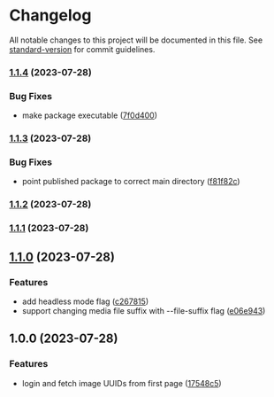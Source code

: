 # Changelog

All notable changes to this project will be documented in this file. See [standard-version](https://github.com/conventional-changelog/standard-version) for commit guidelines.

### [1.1.4](https://github.com/jonpepler/mitene-photo-fetcher/compare/v1.1.3...v1.1.4) (2023-07-28)


### Bug Fixes

* make package executable ([7f0d400](https://github.com/jonpepler/mitene-photo-fetcher/commit/7f0d400c40350cfaac4807e2bf2a5e23fc72e0ed))

### [1.1.3](https://github.com/jonpepler/mitene-photo-fetcher/compare/v1.1.2...v1.1.3) (2023-07-28)


### Bug Fixes

* point published package to correct main directory ([f81f82c](https://github.com/jonpepler/mitene-photo-fetcher/commit/f81f82c97b4b97bce67d139d1ebef8a516f9c054))

### [1.1.2](https://github.com/jonpepler/mitene-photo-fetcher/compare/v1.1.1...v1.1.2) (2023-07-28)

### [1.1.1](https://github.com/jonpepler/mitene-photo-fetcher/compare/v1.1.0...v1.1.1) (2023-07-28)

## [1.1.0](https://personal.github.com/jonpepler/mitene-photo-fetcher/compare/v1.0.0...v1.1.0) (2023-07-28)


### Features

* add headless mode flag ([c267815](https://personal.github.com/jonpepler/mitene-photo-fetcher/commit/c267815802c6c529755e3088b5930ff43713960e))
* support changing media file suffix with --file-suffix flag ([e06e943](https://personal.github.com/jonpepler/mitene-photo-fetcher/commit/e06e94309ac73919dc8e36c6dea1f09eac522f25))

## 1.0.0 (2023-07-28)


### Features

* login and fetch image UUIDs from first page ([17548c5](https://personal.github.com/jonpepler/mitene-photo-fetcher/commit/17548c53e8efc826bec9f7154ef52b2c0272fbe1))
